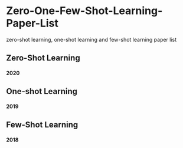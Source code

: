 # Zero-One-Few-Shot-Learning-Paper-List
zero-shot learning, one-shot learning and few-shot learning paper list

## Zero-Shot Learning
#### 2020

## One-shot Learning
#### 2019

## Few-Shot Learning
#### 2018
